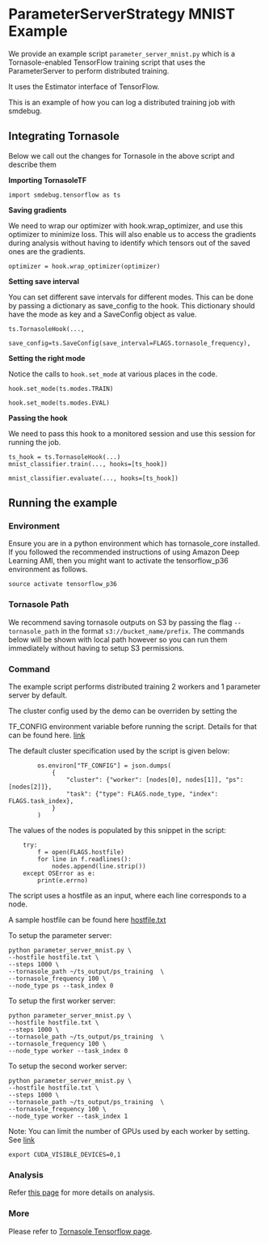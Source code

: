 # ParameterServerStrategy MNIST Example
We provide an example script `parameter_server_mnist.py` which is a Tornasole-enabled TensorFlow training script
that uses the ParameterServer to perform distributed training.

It uses the Estimator interface of TensorFlow.

This is an example of how you can log a distributed training job with smdebug.

## Integrating Tornasole
Below we call out the changes for Tornasole in the above script and describe them

**Importing TornasoleTF**
```
import smdebug.tensorflow as ts
```
**Saving gradients**

We need to wrap our optimizer with hook.wrap_optimizer, and use this optimizer to minimize loss.
This will also enable us to access the gradients during analysis without having to identify which tensors out of the saved ones are the gradients.
```
optimizer = hook.wrap_optimizer(optimizer)
```


**Setting save interval**

You can set different save intervals for different modes.
This can be done by passing a dictionary as save_config to the hook.
This dictionary should have the mode as key and a SaveConfig object as value.
```
ts.TornasoleHook(...,
    save_config=ts.SaveConfig(save_interval=FLAGS.tornasole_frequency),
```
**Setting the right mode**

Notice the calls to `hook.set_mode` at various places in the code.
```
hook.set_mode(ts.modes.TRAIN)
```

```
hook.set_mode(ts.modes.EVAL)
```
**Passing the hook**

We need to pass this hook to a monitored session and use this session for running the job.
```
ts_hook = ts.TornasoleHook(...)
mnist_classifier.train(..., hooks=[ts_hook])
```

```
mnist_classifier.evaluate(..., hooks=[ts_hook])
```
## Running the example
### Environment
Ensure you are in a python environment which has tornasole_core installed. If you followed the recommended instructions of using Amazon Deep Learning AMI, then you might want to activate the tensorflow_p36 environment as follows.
```
source activate tensorflow_p36
```
### Tornasole Path
We recommend saving tornasole outputs on S3 by passing the
flag `--tornasole_path` in the format `s3://bucket_name/prefix`.
The commands below will be shown with local path however so you can
run them immediately without having to setup S3 permissions.

### Command

The example script performs distributed training 2 workers and 1 parameter server by default.

The cluster config used by the demo can be overriden by setting the

TF_CONFIG environment variable before running the script. Details for that can be found here. [link](https://www.tensorflow.org/guide/distributed_training#setting_up_tf_config_environment_variable)


The default cluster specification used by the script is given below:

```
        os.environ["TF_CONFIG"] = json.dumps(
            {
                "cluster": {"worker": [nodes[0], nodes[1]], "ps": [nodes[2]]},
                "task": {"type": FLAGS.node_type, "index": FLAGS.task_index},
            }
        )
```

The values of the nodes is populated by this snippet in the script:

```
    try:
        f = open(FLAGS.hostfile)
        for line in f.readlines():
            nodes.append(line.strip())
    except OSError as e:
        print(e.errno)
```

The script uses a hostfile as an input, where each line corresponds to a node.

A sample hostfile can be found here [hostfile.txt](../../../../../examples/tensorflow/scripts/distributed_training/parameter_server_training/hostfile.txt)

To setup the parameter server:

```
python parameter_server_mnist.py \
--hostfile hostfile.txt \
--steps 1000 \
--tornasole_path ~/ts_output/ps_training  \
--tornasole_frequency 100 \
--node_type ps --task_index 0
```

To setup the first worker server:

```
python parameter_server_mnist.py \
--hostfile hostfile.txt \
--steps 1000 \
--tornasole_path ~/ts_output/ps_training  \
--tornasole_frequency 100 \
--node_type worker --task_index 0
```

To setup the second worker server:

```
python parameter_server_mnist.py \
--hostfile hostfile.txt \
--steps 1000 \
--tornasole_path ~/ts_output/ps_training  \
--tornasole_frequency 100 \
--node_type worker --task_index 1
```


Note: You can limit the number of GPUs used by each worker by setting. See [link](https://stackoverflow.com/questions/39649102/how-do-i-select-which-gpu-to-run-a-job-on)
```
export CUDA_VISIBLE_DEVICES=0,1
```


### Analysis
Refer [this page](../../../../rules/README.md) for more details on analysis.

### More
Please refer to [Tornasole Tensorflow page](../../../README.md).
